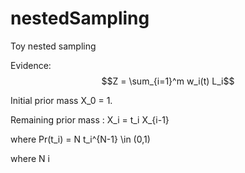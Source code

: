 # nestedSampling
Toy nested sampling

Evidence: 
$$Z = \sum_{i=1}^m w_i(t) L_i$$

Initial prior mass X_0 = 1.

Remaining prior mass : X_i = t_i X_{i-1}

where Pr(t_i) = N t_i^{N-1} \in (0,1)

where N i
